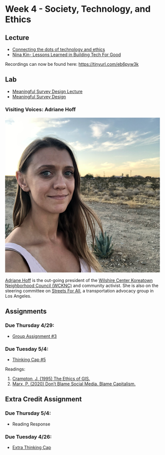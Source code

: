 # Week 4 - Society, Technology, and Ethics

## Lecture
- [Connecting the dots of technology and ethics](./Materials/AA191_S_W4_Lecture_4.pdf)
- [Nina Kin- Lessons Learned in Building Tech For Good](https://docs.google.com/presentation/d/17qQyfPciNF09fCtEwmsR0uPNbs3RbDqts9StZQLXMfg/edit#slide=id.gcddf4fe401_0_237)
 
Recordings can now be found here: https://tinyurl.com/eb6pyw3k

## Lab
- [Meaningful Survey Design Lecture](./Materials/AA191_S_W4_Lab_4.pdf)
- [Meaningful Survey Design](Lab/readme.md)

### Visiting Voices: Adriane Hoff
![./Materials/media/adrianehoff.png](./Materials/media/adrianehoff.png)

[Adriane Hoff](https://twitter.com/hoffbeatenpath) is the out-going president of the [Wilshire Center Koreatown Neighborhood Council (WCKNC)](https://wcknc.la/) and community activist. She is also on the steering committee on [Streets For All](https://streetsforall.org/), a transportation advocacy group in Los Angeles.

## Assignments
### Due Thursday 4/29:

- [Group Assignment #3](../Week_3/Materials/../../Week_4/Materials/Group_Assigment_3.md)


### Due Tuesday 5/4:
- [Thinking Cap #5](https://github.com/albertkun/21S-ASIAAM-191A/discussions/133)

Readings:
1. [Crampton, J. (1995) The Ethics of GIS.]()
2. [Marx, P. (2020) Don’t Blame Social Media. Blame Capitalism.](https://www.jacobinmag.com/2020/09/social-media-platform-capitalism-the-social-dilemma)


## Extra Credit Assignment
### Due Thursday 5/4:
- Reading Response
  
### Due Tuesday 4/26:
- [Extra Thinking Cap](https://github.com/albertkun/21S-ASIAAM-191A/discussions/122)
